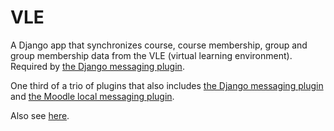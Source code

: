 # VLE

A Django app that synchronizes course, course membership, group and group membership data from the VLE (virtual learning environment). Required by [the Django messaging plugin](https://github.com/INTO-University-Partnerships/django-messaging-messaging).

One third of a trio of plugins that also includes [the Django messaging plugin](https://github.com/INTO-University-Partnerships/django-messaging-messaging) and [the Moodle local messaging plugin](https://github.com/INTO-University-Partnerships/local-messaging).

Also see [here](https://github.com/INTO-University-Partnerships/vagrant).
